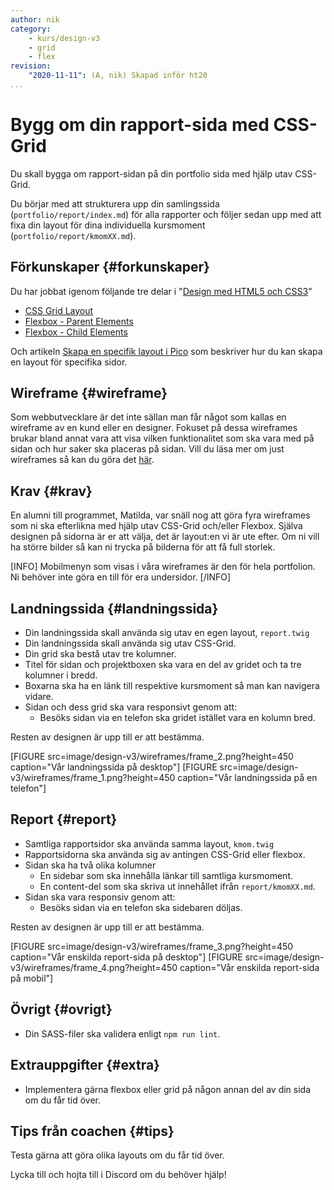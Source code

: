 ```yaml
---
author: nik
category:
    - kurs/design-v3
    - grid
    - flex
revision:
    "2020-11-11": (A, nik) Skapad inför ht20
...
```

Bygg om din rapport-sida med CSS-Grid
===================================

Du skall bygga om rapport-sidan på din portfolio sida med hjälp utav CSS-Grid.

Du börjar med att strukturera upp din samlingssida (`portfolio/report/index.md`) för alla rapporter och följer sedan upp med att fixa din layout för dina individuella kursmoment (`portfolio/report/kmomXX.md`).

<!--more-->

Förkunskaper {#forkunskaper}
-----------------------

Du har jobbat igenom följande tre delar i "[Design med HTML5 och CSS3](guide/design-med-html5-och-css3)"

* [CSS Grid Layout](guide/design-med-html5-och-css3/css-grid-layout)
* [Flexbox - Parent Elements](guide/design-med-html5-och-css3/flexbox)
* [Flexbox - Child Elements](guide/design-med-html5-och-css3/flexbox-del2)

Och artikeln [Skapa en specifik layout i Pico](kunskap/skapa-en-specifik-layout-i-pico) som beskriver hur du kan skapa en layout för specifika sidor.

## Wireframe {#wireframe}

Som webbutvecklare är det inte sällan man får något som kallas en wireframe av en kund eller en designer. Fokuset på dessa wireframes brukar bland annat vara att visa vilken funktionalitet som ska vara med på sidan och hur saker ska placeras på sidan. Vill du läsa mer om just wireframes så kan du göra det [här](https://en.wikipedia.org/wiki/Website_wireframe).

Krav {#krav}
-----------------------

En alumni till programmet, Matilda, var snäll nog att göra fyra wireframes som ni ska efterlikna med hjälp utav CSS-Grid och/eller Flexbox. Själva designen på sidorna är er att välja, det är layout:en vi är ute efter. Om ni vill ha större bilder så kan ni trycka på bilderna för att få full storlek.

[INFO]
Mobilmenyn som visas i våra wireframes är den för hela portfolion. Ni behöver inte göra en till för era undersidor.
[/INFO]

## Landningssida {#landningssida}

* Din landningssida skall använda sig utav en egen layout, `report.twig`
* Din landningssida skall använda sig utav CSS-Grid.
* Din grid ska bestå utav tre kolumner.
* Titel för sidan och projektboxen ska vara en del av gridet och ta tre kolumner i bredd.
* Boxarna ska ha en länk till respektive kursmoment så man kan navigera vidare.
* Sidan och dess grid ska vara responsivt genom att:
    * Besöks sidan via en telefon ska gridet istället vara en kolumn bred.

Resten av designen är upp till er att bestämma.

[FIGURE src=image/design-v3/wireframes/frame_2.png?height=450 caption="Vår landningssida på desktop"]
[FIGURE src=image/design-v3/wireframes/frame_1.png?height=450 caption="Vår landningssida på en telefon"]

## Report {#report}

* Samtliga rapportsidor ska använda samma layout, `kmom.twig`
* Rapportsidorna ska använda sig av antingen CSS-Grid eller flexbox.
* Sidan ska ha två olika kolumner
    * En sidebar som ska innehålla länkar till samtliga kursmoment.
    * En content-del som ska skriva ut innehållet ifrån `report/kmomXX.md`.
* Sidan ska vara responsiv genom att:
    * Besöks sidan via en telefon ska sidebaren döljas.

Resten av designen är upp till er att bestämma.

[FIGURE src=image/design-v3/wireframes/frame_3.png?height=450 caption="Vår enskilda report-sida på desktop"]
[FIGURE src=image/design-v3/wireframes/frame_4.png?height=450 caption="Vår enskilda report-sida på mobil"]

## Övrigt {#ovrigt}

* Din SASS-filer ska validera enligt `npm run lint`.

Extrauppgifter {#extra}
-----------------------

* Implementera gärna flexbox eller grid på någon annan del av din sida om du får tid över.


Tips från coachen {#tips}
-----------------------

Testa gärna att göra olika layouts om du får tid över.

Lycka till och hojta till i Discord om du behöver hjälp!
